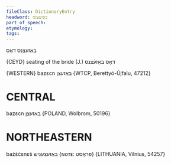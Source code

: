 ```yaml
---
fileClass: DictionaryEntry
headword: באַזעצנס
part_of_speech: 
etymology: 
tags: 
---
```

באַזעצנס
דאָס

{CEYD}
seating of the bride (J.) דאָס באַזע֜צנס

{WESTERN}
bazɛcn באַזעצן {WTCP, Berettyó-Újfalu, 47212}

CENTRAL
========

bazɛcn באַזעצן {POLAND, Wolbrom, 50196}

NORTHEASTERN
==============

baz̀ɛ́c̀ɛnɛs̀ באַזעצעניש {ɴᴏᴛᴇ: פּראָסט} {LITHUANIA, Vilnius, 54257}
